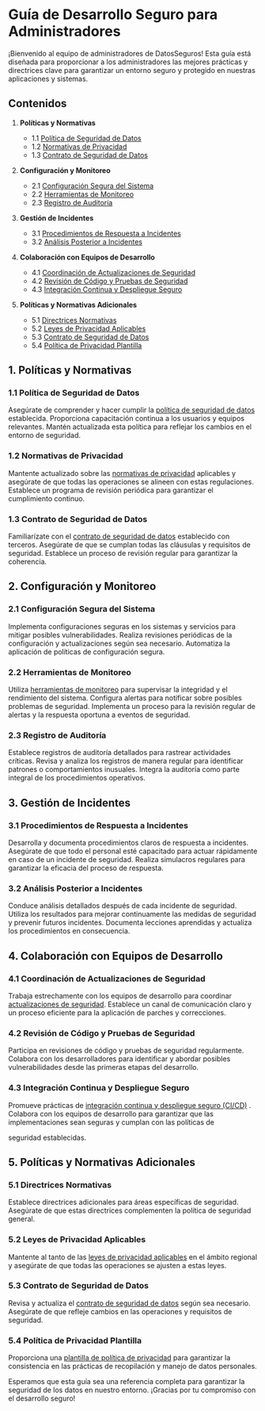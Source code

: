 # Guía de Desarrollo Seguro para Administradores

¡Bienvenido al equipo de administradores de DatosSeguros! Esta guía está diseñada para proporcionar a los administradores las mejores prácticas y directrices clave para garantizar un entorno seguro y protegido en nuestras aplicaciones y sistemas.

## Contenidos

1. **Políticas y Normativas**
   - 1.1 [Política de Seguridad de Datos](politica-de-seguridad-de-datos.md)
   - 1.2 [Normativas de Privacidad](normativas-de-privacidad.md)
   - 1.3 [Contrato de Seguridad de Datos](politica_normativas/contrato-de-seguridad-de-datos.md)

2. **Configuración y Monitoreo**
   - 2.1 [Configuración Segura del Sistema](configuracion-segura-del-sistema.md)
   - 2.2 [Herramientas de Monitoreo](herramientas-de-monitoreo.md)
   - 2.3 [Registro de Auditoría](registro-de-auditoria.md)

3. **Gestión de Incidentes**
   - 3.1 [Procedimientos de Respuesta a Incidentes](#procedimientos-de-respuesta-a-incidentes.md)
   - 3.2 [Análisis Posterior a Incidentes](analisis-posterior-a-incidentes.md)

4. **Colaboración con Equipos de Desarrollo**
   - 4.1 [Coordinación de Actualizaciones de Seguridad](coordinacion-de-actualizaciones-de-seguridad.md)
   - 4.2 [Revisión de Código y Pruebas de Seguridad](revision-de-codigo-y-pruebas-de-seguridad.md)
   - 4.3 [Integración Continua y Despliegue Seguro](integracion-continua-y-despliegue-seguro.md)

5. **Políticas y Normativas Adicionales**
   - 5.1 [Directrices Normativas](directrices-normativas.md)
   - 5.2 [Leyes de Privacidad Aplicables](leyes-de-privacidad-aplicables.md)
   - 5.3 [Contrato de Seguridad de Datos](contrato-de-seguridad-de-datos.md)
   - 5.4 [Política de Privacidad Plantilla](politica-de-privacidad-plantilla.md)

## 1. Políticas y Normativas

### 1.1 Política de Seguridad de Datos
Asegúrate de comprender y hacer cumplir la [política de seguridad de datos](#) establecida. Proporciona capacitación continua a los usuarios y equipos relevantes. Mantén actualizada esta política para reflejar los cambios en el entorno de seguridad.

### 1.2 Normativas de Privacidad
Mantente actualizado sobre las [normativas de privacidad](#) aplicables y asegúrate de que todas las operaciones se alineen con estas regulaciones. Establece un programa de revisión periódica para garantizar el cumplimiento continuo.

### 1.3 Contrato de Seguridad de Datos
Familiarízate con el [contrato de seguridad de datos](politica_normativas/contrato-de-seguridad-de-datos.md) establecido con terceros. Asegúrate de que se cumplan todas las cláusulas y requisitos de seguridad. Establece un proceso de revisión regular para garantizar la coherencia.

## 2. Configuración y Monitoreo

### 2.1 Configuración Segura del Sistema
Implementa configuraciones seguras en los sistemas y servicios para mitigar posibles vulnerabilidades. Realiza revisiones periódicas de la configuración y actualizaciones según sea necesario. Automatiza la aplicación de políticas de configuración segura.

### 2.2 Herramientas de Monitoreo
Utiliza [herramientas de monitoreo](#) para supervisar la integridad y el rendimiento del sistema. Configura alertas para notificar sobre posibles problemas de seguridad. Implementa un proceso para la revisión regular de alertas y la respuesta oportuna a eventos de seguridad.

### 2.3 Registro de Auditoría
Establece registros de auditoría detallados para rastrear actividades críticas. Revisa y analiza los registros de manera regular para identificar patrones o comportamientos inusuales. Integra la auditoría como parte integral de los procedimientos operativos.

## 3. Gestión de Incidentes

### 3.1 Procedimientos de Respuesta a Incidentes
Desarrolla y documenta procedimientos claros de respuesta a incidentes. Asegúrate de que todo el personal esté capacitado para actuar rápidamente en caso de un incidente de seguridad. Realiza simulacros regulares para garantizar la eficacia del proceso de respuesta.

### 3.2 Análisis Posterior a Incidentes
Conduce análisis detallados después de cada incidente de seguridad. Utiliza los resultados para mejorar continuamente las medidas de seguridad y prevenir futuros incidentes. Documenta lecciones aprendidas y actualiza los procedimientos en consecuencia.

## 4. Colaboración con Equipos de Desarrollo

### 4.1 Coordinación de Actualizaciones de Seguridad
Trabaja estrechamente con los equipos de desarrollo para coordinar [actualizaciones de seguridad](#). Establece un canal de comunicación claro y un proceso eficiente para la aplicación de parches y correcciones.

### 4.2 Revisión de Código y Pruebas de Seguridad
Participa en revisiones de código y pruebas de seguridad regularmente. Colabora con los desarrolladores para identificar y abordar posibles vulnerabilidades desde las primeras etapas del desarrollo.

### 4.3 Integración Continua y Despliegue Seguro
Promueve prácticas de [integración continua y despliegue seguro (CI/CD)](#) . Colabora con los equipos de desarrollo para garantizar que las implementaciones sean seguras y cumplan con las políticas de

 seguridad establecidas.

## 5. Políticas y Normativas Adicionales

### 5.1 Directrices Normativas
Establece directrices adicionales para áreas específicas de seguridad. Asegúrate de que estas directrices complementen la política de seguridad general.

### 5.2 Leyes de Privacidad Aplicables
Mantente al tanto de las [leyes de privacidad aplicables](#) en el ámbito regional y asegúrate de que todas las operaciones se ajusten a estas leyes.

### 5.3 Contrato de Seguridad de Datos
Revisa y actualiza el [contrato de seguridad de datos](politica_normativas/contrato-de-seguridad-de-datos.md) según sea necesario. Asegúrate de que refleje cambios en las operaciones y requisitos de seguridad.

### 5.4 Política de Privacidad Plantilla
Proporciona una [plantilla de política de privacidad](#) para garantizar la consistencia en las prácticas de recopilación y manejo de datos personales.

Esperamos que esta guía sea una referencia completa para garantizar la seguridad de los datos en nuestro entorno. ¡Gracias por tu compromiso con el desarrollo seguro!
